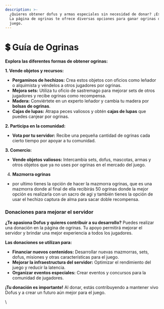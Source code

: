 ```yaml
---
description: >-
  ¿Quieres obtener dofus y armas especiales sin necesidad de donar? ¡Es posible!
  La página de ogrinas te ofrece diversas opciones para ganar ogrinas dentro del
  juego.
---
```


# 💲 Guía de Ogrinas

**Explora las diferentes formas de obtener ogrinas:**

**1. Vende objetos y recursos:**

* **Pergaminos de hechizos:** Crea estos objetos con oficios como leñador o alquimista y véndelos a otros jugadores por ogrinas.
* **Mejora sets:** Utiliza tu oficio de sastremago para mejorar sets de otros jugadores y recibe ogrinas como recompensa.
* **Madera:** Conviértete en un experto leñador y cambia tu madera por **bolsas de ogrinas**.
* **Cajas de lupas:** Atrapa peces valiosos y obtén **cajas de lupas** que puedes canjear por ogrinas.

**2. Participa en la comunidad:**

* **Vota por tu servidor:** Recibe una pequeña cantidad de ogrinas cada cierto tiempo por apoyar a tu comunidad.

**3. Comercio:**

* **Vende objetos valiosos:** Intercambia sets, dofus, mascotas, armas y otros objetos que ya no uses por ogrinas en el mercado del juego.

4. **Mazmorra ogrinas**&#x20;

* por ultimo tienes la opción de hacer la mazmorra ogrinas, que es una mazmorra donde al final de ella recibirás 50 ogrinas donde la mejor opción es realizarla con un sacro de agi y también tienes la opción de usar el hechizo captura de alma para sacar doble recompensa.&#x20;

### Donaciones para mejorar el servidor

**¿Te apasiona Dofus y quieres contribuir a su desarrollo?** Puedes realizar una donación en la página de ogrinas. Tu apoyo permitirá mejorar el servidor y brindar una mejor experiencia a todos los jugadores.

**Las donaciones se utilizan para:**

* **Financiar nuevos contenidos:** Desarrollar nuevas mazmorras, sets, dofus, misiones y otras características para el juego.
* **Mejorar la infraestructura del servidor:** Optimizar el rendimiento del juego y reducir la latencia.
* **Organizar eventos especiales:** Crear eventos y concursos para la comunidad de jugadores.

**¡Tu donación es importante!** Al donar, estás contribuyendo a mantener vivo Dofus y a crear un futuro aún mejor para el juego.

\
